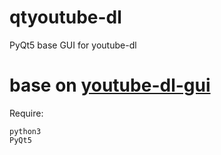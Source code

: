 # qtyoutube-dl
PyQt5 base GUI for youtube-dl

# base on [youtube-dl-gui](https://mrs0m30n3.github.io/youtube-dl-gui/) 

Require:

```
python3
PyQt5
```

